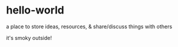 # hello-world
a place to store ideas, resources, &amp; share/discuss things with others

it's smoky outside!
